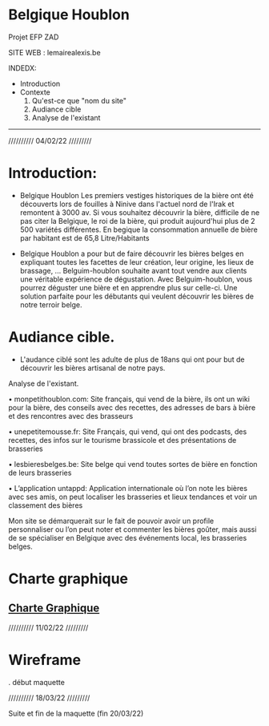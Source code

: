 # Belgique Houblon
Projet EFP ZAD

SITE WEB : lemairealexis.be

INDEDX: 

- Introduction 
- Contexte
  1. Qu'est-ce que "nom du site"
  2. Audiance cible
  3. Analyse de l'existant

--------------------------------
//////////
04/02/22
/////////

# Introduction: 

- Belgique Houblon 
Les premiers vestiges historiques de la bière ont été découverts lors de fouilles à Ninive dans l'actuel nord de l'Irak et remontent à 3000 av.
 Si vous souhaitez découvrir la bière, difficile de ne pas citer la Belgique, le roi de la bière, qui produit aujourd'hui plus de 2 500 variétés différentes. En begique la consommation annuelle de bière par habitant est de 65,8 Litre/Habitants
 
 - Belgique Houblon a pour but de faire découvrir les bières belges en expliquant toutes les facettes de leur création, leur origine, les lieux de brassage, ... 
Belguim-houblon souhaite avant tout vendre aux clients une véritable expérience de dégustation. Avec Belguim-houblon, vous pourrez déguster une bière et en apprendre plus sur celle-ci. Une solution parfaite pour les débutants qui veulent découvrir les bières de notre terroir belge.




# Audiance cible.

- L'audance ciblé sont les adulte de plus de 18ans qui ont pour but de découvrir les bières artisanal de notre pays.

Analyse de l'existant.

•	monpetithoublon.com: Site français, qui vend de la bière, ils ont un wiki pour la bière, des conseils avec des recettes, des adresses de bars à bière et des rencontres avec des brasseurs 

•	unepetitemousse.fr: Site Français, qui vend, qui ont des podcasts, des recettes, des infos sur le tourisme brassicole et des présentations de brasseries

•	lesbieresbelges.be: Site belge qui vend toutes sortes de bière en fonction de leurs brasseries

•	L’application untappd: Application internationale où l’on note les bières avec ses amis, on peut localiser les brasseries et lieux tendances et voir un classement des bières 
  
Mon site se démarquerait sur le fait de pouvoir avoir un profile personnaliser ou l’on peut noter et commenter les bières goûter, mais aussi de se spécialiser en Belgique avec des événements local, les brasseries belges. 


# Charte graphique 
[Charte Graphique](https://github.com/EFP-Alexis-Lemaire/BelgiqueHoublon/blob/main/Chate-Graphique-BelgiqueHoublon.pdf)
--------------------------------
//////////
11/02/22
/////////

# Wireframe

. début maquette

//////////
18/03/22
/////////

Suite et fin de la maquette (fin 20/03/22)


